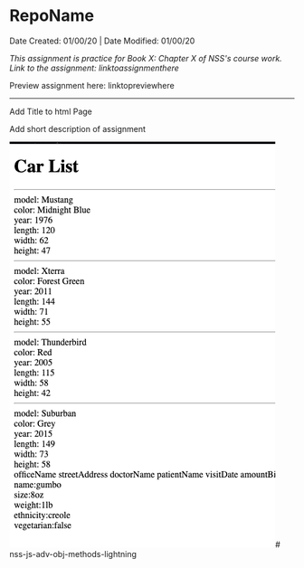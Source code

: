 # RepoName
Date Created: 01/00/20 | Date Modified: 01/00/20

<!-- [![Netlify Status]]() -->

*This assignment is practice for Book X: Chapter X of NSS's course work. Link to the assignment: linktoassignmenthere*

Preview assignment here: linktopreviewhere
***
Add Title to html Page

Add short description of assignment

![](screenshot.png)# nss-js-adv-obj-methods-lightning
